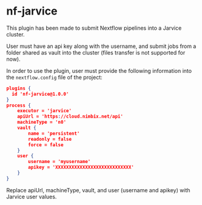 # nf-jarvice

This plugin has been made to submit Nextflow pipelines into a Jarvice cluster.

User must have an api key along with the username, and submit jobs from a folder shared as vault into the cluster (files transfer is not supported for now).

In order to use the plugin, user must provide the following information into the `nextflow.config` file of the project:


```json
plugins {
  id 'nf-jarvice@1.0.0'
}
process {
    executor = 'jarvice'
    apiUrl = 'https://cloud.nimbix.net/api'
    machineType = 'n0'
    vault {
        name = 'persistent'
        readonly = false
        force = false
    }
    user {
        username = 'myusername'
        apikey = 'XXXXXXXXXXXXXXXXXXXXXXXXXXXX'
    }
}
```

Replace apiUrl, machineType, vault, and user (username and apikey) with Jarvice user values.
